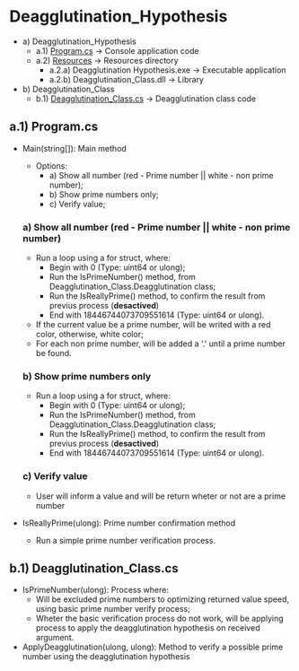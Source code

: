 # Deagglutination_Hypothesis

* a) Deagglutination_Hypothesis
  * a.1) [Program.cs](https://github.com/caiolopssants/Deagglutination_Hypothesis/blob/master/Deagglutination_Hypothesis/Program.cs) -> Console application code
  * a.2) [Resources](https://github.com/caiolopssants/Deagglutination_Hypothesis/tree/master/Deagglutination_Hypothesis/Resources) -> Resources directory
    * a.2.a) Deagglutination Hypothesis.exe -> Executable application
    * a.2.b) Deagglutination_Class.dll -> Library
* b) Deagglutination_Class
  * b.1) [Deagglutination_Class.cs](https://github.com/caiolopssants/Deagglutination_Hypothesis/blob/master/Deagglutination_Class/Deagglutination_Class.cs) -> Deagglutination class code



## a.1) Program.cs

* Main(string[]): Main method  
  * Options:
    * a) Show all number (red - Prime number || white - non prime number);
    * b) Show prime numbers only;
    * c) Verify value;
  ### a) Show all number (red - Prime number || white - non prime number)
   * Run a loop using a for struct, where:  
       - Begin with 0 (Type: uint64 or ulong);
       - Run the IsPrimeNumber() method, from Deagglutination_Class.Deagglutination class;
       - Run the IsReallyPrime() method, to confirm the result from previus process (**desactived**)
       - End with 18446744073709551614 (Type: uint64 or ulong).
   * If the current value be a prime number, will be writed with a red color, otherwise, white color;
   * For each non prime number, will be added a '.'  until a prime number be found.
   ### b) Show prime numbers only
   * Run a loop using a for struct, where:  
       - Begin with 0 (Type: uint64 or ulong);
       - Run the IsPrimeNumber() method, from Deagglutination_Class.Deagglutination class;
       - Run the IsReallyPrime() method, to confirm the result from previus process (**desactived**)
       - End with 18446744073709551614 (Type: uint64 or ulong).
   ### c) Verify value
   * User will inform a value and will be return wheter or not are a prime number 
 
* IsReallyPrime(ulong): Prime number confirmation method  
  * Run a simple prime number verification process.

## b.1) Deagglutination_Class.cs
  
  * IsPrimeNumber(ulong): Process where:
    * Will be excluded prime numbers to optimizing returned value speed, using basic prime number verify process;
    * Wheter the basic verification process do not work, will be applying process to apply the deagglutination hypothesis on received argument.
  * ApplyDeagglutination(ulong, ulong): Method to verify a possible prime number using the deagglutination hypothesis    



